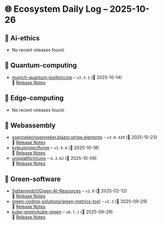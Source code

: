# 🌐 Ecosystem Daily Log – 2025-10-26

## 🔹 Ai-ethics
- No recent releases found.

## 🔹 Quantum-computing
- [munich-quantum-toolkit/core](https://github.com/munich-quantum-toolkit/core/releases/tag/v3.3.1) – `v3.3.1` (📅 2025-10-14)  
  🔗 [Release Notes](https://github.com/munich-quantum-toolkit/core/releases/tag/v3.3.1)

## 🔹 Edge-computing
- No recent releases found.

## 🔹 Webassembly
- [soenneker/soenneker.blazor.stripe.elements](https://github.com/soenneker/soenneker.blazor.stripe.elements/releases/tag/v3.0.428) – `v3.0.428` (📅 2025-10-23)  
  🔗 [Release Notes](https://github.com/soenneker/soenneker.blazor.stripe.elements/releases/tag/v3.0.428)
- [kyleu/projectforge](https://github.com/kyleu/projectforge/releases/tag/v1.9.0) – `v1.9.0` (📅 2025-10-18)  
  🔗 [Release Notes](https://github.com/kyleu/projectforge/releases/tag/v1.9.0)
- [unoplatform/uno](https://github.com/unoplatform/uno/releases/tag/6.3.62) – `6.3.62` (📅 2025-10-09)  
  🔗 [Release Notes](https://github.com/unoplatform/uno/releases/tag/6.3.62)

## 🔹 Green-software
- [Sgtbermido1/Green-AI-Resources](https://github.com/Sgtbermido1/Green-AI-Resources/releases/tag/v2.0) – `v2.0` (📅 2025-02-12)  
  🔗 [Release Notes](https://github.com/Sgtbermido1/Green-AI-Resources/releases/tag/v2.0)
- [green-coding-solutions/green-metrics-tool](https://github.com/green-coding-solutions/green-metrics-tool/releases/tag/v2.3) – `v2.3` (📅 2025-09-29)  
  🔗 [Release Notes](https://github.com/green-coding-solutions/green-metrics-tool/releases/tag/v2.3)
- [kube-green/kube-green](https://github.com/kube-green/kube-green/releases/tag/v0.7.1) – `v0.7.1` (📅 2025-06-29)  
  🔗 [Release Notes](https://github.com/kube-green/kube-green/releases/tag/v0.7.1)